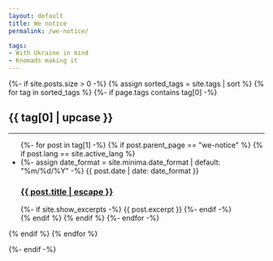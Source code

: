 ```yaml
---
layout: default
title: We notice
permalink: /we-notice/

tags:
- With Ukraine in mind
- Knomads making it
---
```


{%- if site.posts.size > 0 -%}
{% assign sorted_tags = site.tags | sort %}
{% for tag in sorted_tags %}
{%- if page.tags contains tag[0] -%}
<h2>{{ tag[0] | upcase }}</h2>
<hr>
<ul class="post-list">
{%- for post in tag[1] -%}
{% if post.parent_page == "we-notice" %}
{% if post.lang == site.active_lang %}
<li>
{%- assign date_format = site.minima.date_format | default: "%m/%d/%Y" -%}
<span class="post-meta">{{ post.date | date: date_format }}</span>
<h3>
<a class="post-link" href="{{ post.url | relative_url }}">
    {{ post.title | escape }}
</a>
</h3>
{%- if site.show_excerpts -%}
{{ post.excerpt }}
{%- endif -%}
</li>
{% endif %}
{% endif %}
{%- endfor -%}
</ul>
{% endif %}
{% endfor %}


{%- endif -%}